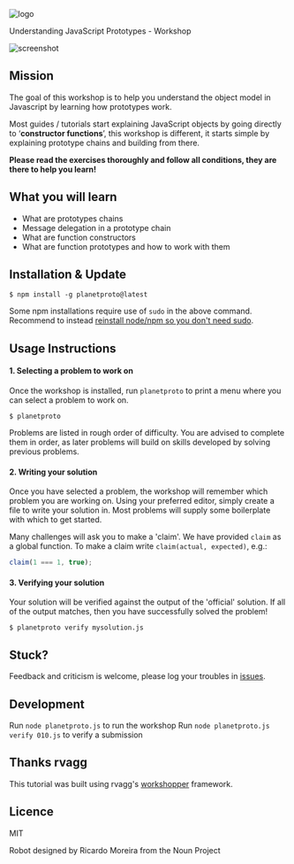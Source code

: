 <img src="http://cl.ly/image/2M273e1D2F0I/logo.png" alt="logo" />

Understanding JavaScript Prototypes - Workshop

<img src="http://cl.ly/image/2g0Y2y0r2241/planetproto.png" alt="screenshot" />

## Mission

The goal of this workshop is to help you understand the object model in Javascript by learning how prototypes work.

Most guides / tutorials start explaining JavaScript objects by going directly to ‘__constructor functions__’, this workshop is different, it starts simple by explaining prototype chains and building from there.

**Please read the exercises thoroughly and follow all conditions, they are there to help you learn!**

## What you will learn

- What are prototypes chains
- Message delegation in a prototype chain
- What are function constructors
- What are function prototypes and how to work with them

## Installation & Update

```
$ npm install -g planetproto@latest
```

Some npm installations require use of `sudo` in the above command. Recommend to instead [reinstall node/npm so you don't need sudo](https://gist.github.com/isaacs/579814).

## Usage Instructions

#### 1. Selecting a problem to work on

Once the workshop is installed, run `planetproto` to print a menu
where you can select a problem to work on.

```
$ planetproto
```

Problems are listed in rough order of difficulty. You are advised to complete them in order, as later problems
will build on skills developed by solving previous problems.

#### 2. Writing your solution

Once you have selected a problem, the workshop will remember which problem you are working on. 
Using your preferred editor, simply create a file to write your solution in. Most problems will
supply some boilerplate with which to get started.

Many challenges will ask you to make a 'claim'. We have provided `claim` as a global function.
To make a claim write `claim(actual, expected)`, e.g.:

```js
claim(1 === 1, true);
```
 
#### 3. Verifying your solution

Your solution will be verified against the output of the 'official' solution. 
If all of the output matches, then you have successfully solved the problem!

```
$ planetproto verify mysolution.js
```

## Stuck?

Feedback and criticism is welcome, please log your troubles in [issues](https://github.com/sporto/planetproto/issues). 

## Development

Run `node planetproto.js` to run the workshop
Run `node planetproto.js verify 010.js` to verify a submission


## Thanks rvagg

This tutorial was built using rvagg's [workshopper](https://github.com/rvagg/workshopper) framework.

## Licence

MIT

Robot designed by Ricardo Moreira from the Noun Project
